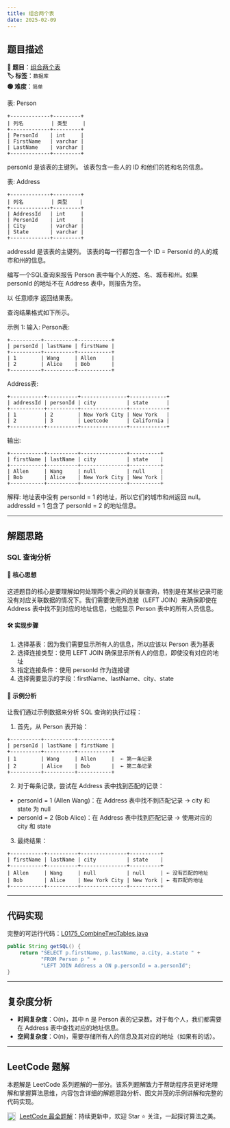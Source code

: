 ```yaml
---
title: 组合两个表
date: 2025-02-09
---
```


## 题目描述

**🔗 题目**：[组合两个表](https://leetcode.cn/problems/combine-two-tables/)  
**🏷️ 标签**：`数据库`  
**🟢 难度**：`简单`  

表: Person
```
+-------------+---------+
| 列名         | 类型     |
+-------------+---------+
| PersonId    | int     |
| FirstName   | varchar |
| LastName    | varchar |
+-------------+---------+
```
personId 是该表的主键列。
该表包含一些人的 ID 和他们的姓和名的信息。

表: Address
```
+-------------+---------+
| 列名         | 类型    |
+-------------+---------+
| AddressId   | int     |
| PersonId    | int     |
| City        | varchar |
| State       | varchar |
+-------------+---------+
```
addressId 是该表的主键列。
该表的每一行都包含一个 ID = PersonId 的人的城市和州的信息。

编写一个SQL查询来报告 Person 表中每个人的姓、名、城市和州。如果 personId 的地址不在 Address 表中，则报告为空。

以 任意顺序 返回结果表。

查询结果格式如下所示。

示例 1:
输入: 
Person表:
```
+----------+----------+-----------+
| personId | lastName | firstName |
+----------+----------+-----------+
| 1        | Wang     | Allen     |
| 2        | Alice    | Bob       |
+----------+----------+-----------+
```
Address表:
```
+-----------+----------+---------------+------------+
| addressId | personId | city          | state      |
+-----------+----------+---------------+------------+
| 1         | 2        | New York City | New York   |
| 2         | 3        | Leetcode      | California |
+-----------+----------+---------------+------------+
```
输出: 
```
+-----------+----------+---------------+----------+
| firstName | lastName | city          | state    |
+-----------+----------+---------------+----------+
| Allen     | Wang     | null          | null     |
| Bob       | Alice    | New York City | New York |
+-----------+----------+---------------+----------+
```
解释: 
地址表中没有 personId = 1 的地址，所以它们的城市和州返回 null。
addressId = 1 包含了 personId = 2 的地址信息。

---

## 解题思路

### SQL 查询分析

#### 📝 核心思想
这道题目的核心是要理解如何处理两个表之间的关联查询，特别是在某些记录可能没有对应关联数据的情况下。我们需要使用外连接（LEFT JOIN）来确保即使在 Address 表中找不到对应的地址信息，也能显示 Person 表中的所有人员信息。

#### 🛠️ 实现步骤
1. 选择基表：因为我们需要显示所有人的信息，所以应该以 Person 表为基表
2. 选择连接类型：使用 LEFT JOIN 确保显示所有人的信息，即使没有对应的地址
3. 指定连接条件：使用 personId 作为连接键
4. 选择需要显示的字段：firstName、lastName、city、state

#### 🧩 示例分析
让我们通过示例数据来分析 SQL 查询的执行过程：

1. 首先，从 Person 表开始：
```
+----------+----------+-----------+
| personId | lastName | firstName |
+----------+----------+-----------+
| 1        | Wang     | Allen     |  ← 第一条记录
| 2        | Alice    | Bob       |  ← 第二条记录
+----------+----------+-----------+
```

2. 对于每条记录，尝试在 Address 表中找到匹配的记录：
- personId = 1 (Allen Wang)：在 Address 表中找不到匹配记录 → city 和 state 为 null
- personId = 2 (Bob Alice)：在 Address 表中找到匹配记录 → 使用对应的 city 和 state

3. 最终结果：
```
+-----------+----------+---------------+----------+
| firstName | lastName | city          | state    |
+-----------+----------+---------------+----------+
| Allen     | Wang     | null          | null     | ← 没有匹配的地址
| Bob       | Alice    | New York City | New York | ← 有匹配的地址
+-----------+----------+---------------+----------+
```

---

## 代码实现

完整的可运行代码：[L0175_CombineTwoTables.java](../src/main/java/L0175_CombineTwoTables.java)

```java
public String getSQL() {
    return "SELECT p.firstName, p.lastName, a.city, a.state " +
           "FROM Person p " +
           "LEFT JOIN Address a ON p.personId = a.personId";
}
```

---

## 复杂度分析

- **时间复杂度**：O(n)，其中 n 是 Person 表的记录数。对于每个人，我们都需要在 Address 表中查找对应的地址信息。
- **空间复杂度**：O(n)，需要存储所有人的信息及其对应的地址（如果有的话）。

---

## LeetCode 题解

本题解是 LeetCode 系列题解的一部分。该系列题解致力于帮助程序员更好地理解和掌握算法思维，内容包含详细的解题思路分析、图文并茂的示例讲解和完整的代码实现。

<img src="https://github.githubassets.com/images/modules/logos_page/GitHub-Mark.png" alt="GitHub" width="20" style="vertical-align: middle; margin-right: 5px"> [LeetCode 最全题解](https://github.com/LjyYano/LeetCode)：持续更新中，欢迎 Star ⭐️ 关注，一起探讨算法之美。 